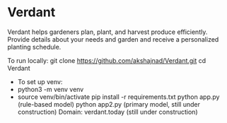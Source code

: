 # Verdant
Verdant helps gardeners plan, plant, and harvest produce efficiently. Provide details about your needs and garden and receive a personalized planting schedule.

To run locally:
git clone https://github.com/akshajnad/Verdant.git
cd Verdant
  - To set up venv:
  - python3 -m venv venv
  - source venv/bin/activate
pip install -r requirements.txt
python app.py (rule-based model)
python app2.py (primary model, still under construction)
Domain: verdant.today (still under construction)

